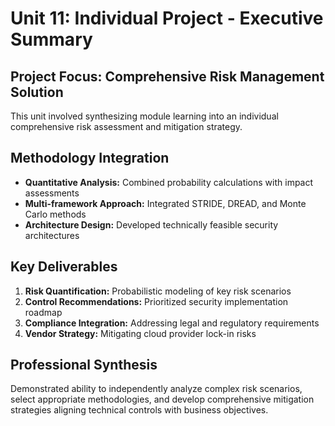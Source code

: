 # Unit 11: Individual Project - Executive Summary

## Project Focus: Comprehensive Risk Management Solution
This unit involved synthesizing module learning into an individual comprehensive risk assessment and mitigation strategy.

## Methodology Integration
- **Quantitative Analysis:** Combined probability calculations with impact assessments
- **Multi-framework Approach:** Integrated STRIDE, DREAD, and Monte Carlo methods
- **Architecture Design:** Developed technically feasible security architectures

## Key Deliverables
1. **Risk Quantification:** Probabilistic modeling of key risk scenarios
2. **Control Recommendations:** Prioritized security implementation roadmap
3. **Compliance Integration:** Addressing legal and regulatory requirements
4. **Vendor Strategy:** Mitigating cloud provider lock-in risks

## Professional Synthesis
Demonstrated ability to independently analyze complex risk scenarios, select appropriate methodologies, and develop comprehensive mitigation strategies aligning technical controls with business objectives.